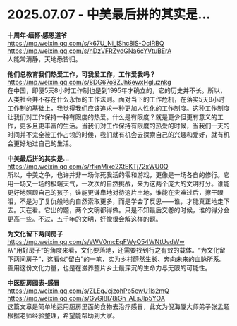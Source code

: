 2025.07.07 - 中美最后拼的其实是...
========

**十周年·缅怀·感恩道爷**  
https://mp.weixin.qq.com/s/k67U_Ni_IShc8lS-OcIRBQ  
https://mp.weixin.qq.com/s/nDzVFRZvdGNa6cYVtuBErA  
人能常清静，天地悉皆归。

**他们总教育我们热爱工作，可我爱工作，工作爱我吗？**  
https://mp.weixin.qq.com/s/8DG67o8ZJh6ewxHgluznkg  
在中国，即便5天8小时工作制也是到1995年才确立的，它的历史并不长。所以，人类社会并不存在什么永恒的工作法则。面对当下的工作危机，在落实5天8小时工作制的基础上，我觉得我们应该追求一种更加人性化的工作制度。这种工作制度让我们对工作保持一种有限度的热爱。什么是有限度？就是更少但更有意义的工作，更多且更丰富的生活。当我们对工作保持有限度的热爱的时候，当我们一天的时间并不完全被工作占领的时候，我们就有机会去探索自己的兴趣和爱好，就有机会更好地过自己的生活。

**中美最后拼的其实是...**  
https://mp.weixin.qq.com/s/rfknMixe2XtEKTj72xWU0Q  
所以，中美之争，也许并非一场你死我活的零和游戏，更像是一场各自的修行。它用一场又一场的极端天气，一次次的自然挑战，来为这两个庞大的文明打分。谁能更好地照顾自己的孩子，谁能更谦卑地对待这片土地，谁能在灾难过后，擦干眼泪，不是为了复仇般地向自然索取更多，而是学会了反思——谁，才能真正地走下去。天在看。它出的题，两个文明都得做。只是不知最后交卷的时候，谁的得分会更高一些。不过，五千年的文明，好像很会解这样的题。

**为文化留下两间房子**  
https://mp.weixin.qq.com/s/eWV0mcEqFWyQ54WNtUvdWw  
从“用好房子”的角度来看，文化要落地，还需要找到行之有效的载体。“为文化留下两间房子”，这看似“留白”的一笔，实为乡村蔚然生长、奔向未来的血脉所系。善用这份文化力量，也是在滋养整片乡土最深沉的生命力与无限的可能性。

**中医厨房图表-感冒**  
https://mp.weixin.qq.com/s/ZLEqJcjzohPp5ewU1ls2mQ  
https://mp.weixin.qq.com/s/GvGl8I78iGh_ALsJlp5YOA  
这篇文章是简单地运用厨房里面的食物去治疗感冒，此文为倪海厦大师弟子张孟超根据老师经验整理，希望能帮助到大家。